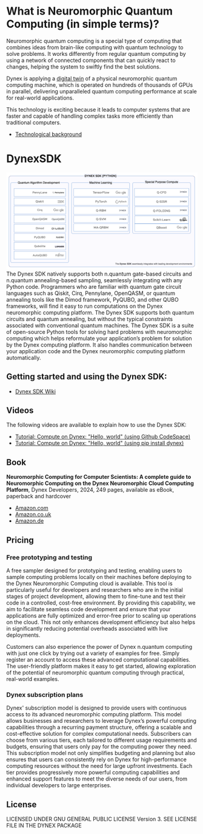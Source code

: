 # What is Neuromorphic Quantum Computing (in simple terms)? 
Neuromorphic quantum computing is a special type of computing that combines ideas from brain-like computing with quantum technology to solve problems. It works differently from regular quantum computing by using a network of connected components that can quickly react to changes, helping the system to swiftly find the best solutions. 

Dynex is applying a [digital twin](https://en.wikipedia.org/wiki/Digital_twin) of a physical neuromorphic quantum computing machine, which is operated on hundreds of thousands of GPUs in parallel, delivering unparalleled quantum computing performance at scale for real-world applications. 

This technology is exciting because it leads to computer systems that are faster and capable of handling complex tasks more efficiently than traditional computers.

- [Technological background](https://dynex.co/learn/n-quantum-computing)

# DynexSDK
![Dynex SDK](https://github.com/dynexcoin/website/blob/main/dynexsdk.png)
The Dynex SDK natively supports both n.quantum gate-based circuits and n.quantum annealing-based sampling, seamlessly integrating with any Python code. Programmers who are familiar with quantum gate circuit languages such as Qiskit, Cirq, Pennylane, OpenQASM, or quantum annealing tools like the Dimod framework, PyQUBO, and other QUBO frameworks, will find it easy to run computations on the Dynex neuromorphic computing platform. The Dynex SDK supports both quantum circuits and quantum annealing, but without the typical constraints associated with conventional quantum machines. The Dynex SDK is a suite of open-source Python tools for solving hard problems with neuromorphic computing which helps reformulate your application’s problem for solution by the Dynex computing platform. It also handles communication between your application code and the Dynex neuromorphic computing platform automatically.

## Getting started and using the Dynex SDK:
- [Dynex SDK Wiki](https://github.com/dynexcoin/DynexSDK/wiki)

## Videos

The following videos are available to explain how to use the Dynex SDK:

- [Tutorial: Compute on Dynex: "Hello, world" (using Github CodeSpace)](https://www.youtube.com/watch?v=V46_cOUb9Vo)
- [Tutorial: Compute on Dynex: "Hello, world" (using pip install dynex)](https://www.youtube.com/watch?v=HNUOwEYyTJA)

## Book

**Neuromorphic Computing for Computer Scientists: A complete guide to Neuromorphic Computing on the Dynex Neuromorphic Cloud Computing Platform**, Dynex Developers, 2024, 249 pages, available as eBook, paperback and hardcover

- [Amazon.com](https://www.amazon.com/dp/B0CRQQPBB5)
- [Amazon.co.uk](https://www.amazon.co.uk/dp/B0CRQQPBB5)
- [Amazon.de](https://www.amazon.de/dp/B0CRQQPBB5)

## Pricing

### Free prototyping and testing
A free sampler designed for prototyping and testing, enabling users to sample computing problems locally on their machines before deploying to the Dynex Neuromorphic Computing cloud is available. This tool is particularly useful for developers and researchers who are in the initial stages of project development, allowing them to fine-tune and test their code in a controlled, cost-free environment. By providing this capability, we aim to facilitate seamless code development and ensure that your applications are fully optimized and error-free prior to scaling up operations on the cloud. This not only enhances development efficiency but also helps in significantly reducing potential overheads associated with live deployments.

Customers can also experience the power of Dynex n.quantum computing with just one click by trying out a variety of examples for free. Simply register an account to access these advanced computational capabilities. The user-friendly platform makes it easy to get started, allowing exploration of the potential of neuromorphic quantum computing through practical, real-world examples. 

### Dynex subscription plans
Dynex' subscription model is designed to provide users with continuous access to its advanced neuromorphic computing platform. This model allows businesses and researchers to leverage Dynex’s powerful computing capabilities through a recurring payment structure, offering a scalable and cost-effective solution for complex computational needs. Subscribers can choose from various tiers, each tailored to different usage requirements and budgets, ensuring that users only pay for the computing power they need. This subscription model not only simplifies budgeting and planning but also ensures that users can consistently rely on Dynex for high-performance computing resources without the need for large upfront investments. Each tier provides progressively more powerful computing capabilities and enhanced support features to meet the diverse needs of our users, from individual developers to large enterprises.

## License

LICENSED UNDER GNU GENERAL PUBLIC LICENSE Version 3. SEE LICENSE FILE IN THE DYNEX PACKAGE
